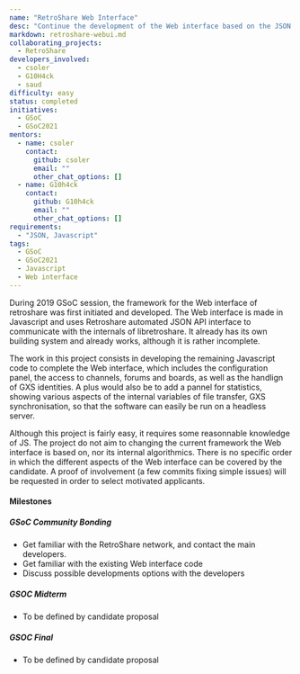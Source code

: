 ```yaml
---
name: "RetroShare Web Interface"
desc: "Continue the development of the Web interface based on the JSON API of Retroshare"
markdown: retroshare-webui.md
collaborating_projects:
  - RetroShare
developers_involved:
  - csoler
  - G10H4ck
  - saud
difficulty: easy
status: completed
initiatives:
  - GSoC
  - GSoC2021
mentors:
  - name: csoler
    contact:
      github: csoler
      email: ""
      other_chat_options: []
  - name: G10h4ck
    contact:
      github: G10h4ck
      email: ""
      other_chat_options: []
requirements:
  - "JSON, Javascript"
tags:
  - GSoC
  - GSoC2021
  - Javascript
  - Web interface
---
```


During 2019 GSoC session, the framework for the Web interface of retroshare was first initiated and developed.
The  Web interface is made in Javascript and uses Retroshare automated JSON API interface to communicate with the
internals of libretroshare. It already has its own building system and already works, although it is rather incomplete.

The work in this project consists in developing the remaining Javascript code to complete the Web interface, which
includes the configuration panel, the access to channels, forums and boards, as well as the handlign of GXS identities.
A plus would also be to add a pannel for statistics, showing various aspects of the internal variables of file transfer,
GXS synchronisation, so that the software can easily be run on a headless server.

Although this project is fairly easy, it requires some reasonnable knowledge of JS. The project do not aim to changing
the current framework the Web interface is based on, nor its internal algorithmics. There is no specific order in which the
different aspects of the Web interface can be covered by the candidate. A proof of involvement (a few commits fixing
simple issues) will be requested in order to select motivated applicants.

#### Milestones

##### GSoC Community Bonding

* Get familiar with the RetroShare network, and contact the main developers.
* Get familiar with the existing Web interface code
* Discuss possible developments options with the developers

##### GSOC Midterm

* To be defined by candidate proposal

##### GSOC Final

* To be defined by candidate proposal
